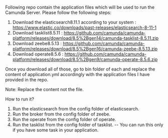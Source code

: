 Following repo contain the application files which will be used to run the Camunda Server.
Please follow the following steps:
1. Download the elasticsearch8.11.1 according to your system : https://www.elastic.co/downloads/past-releases/elasticsearch-8-11-1
2. Download tasklist8.5.11 : https://github.com/camunda/camunda-platform/releases/download/8.5%2Bgen14/camunda-tasklist-8.5.11.zip
3. Download zeebe8.5.13 : https://github.com/camunda/camunda-platform/releases/download/8.5%2Bgen16/camunda-zeebe-8.5.13.zip
4. Download operate8.5.6 : https://github.com/camunda/camunda-platform/releases/download/8.5%2Bgen9/camunda-operate-8.5.6.zip

Once you download all of those, go to bin folder of each and replace the content of application.yml accordingly with the application files I have provided in the repo. 

Note: Replace the content not the file.

How to run it?
1. Run the elasticsearch from the config folder of elasticsearch.
2. Run the broker from the config folder of zeebe.
3. Run the operate from the config folder of operate.
4. Run the tasklist from the config folder of tasklist. -- You can run this only if you have some task in your application.
